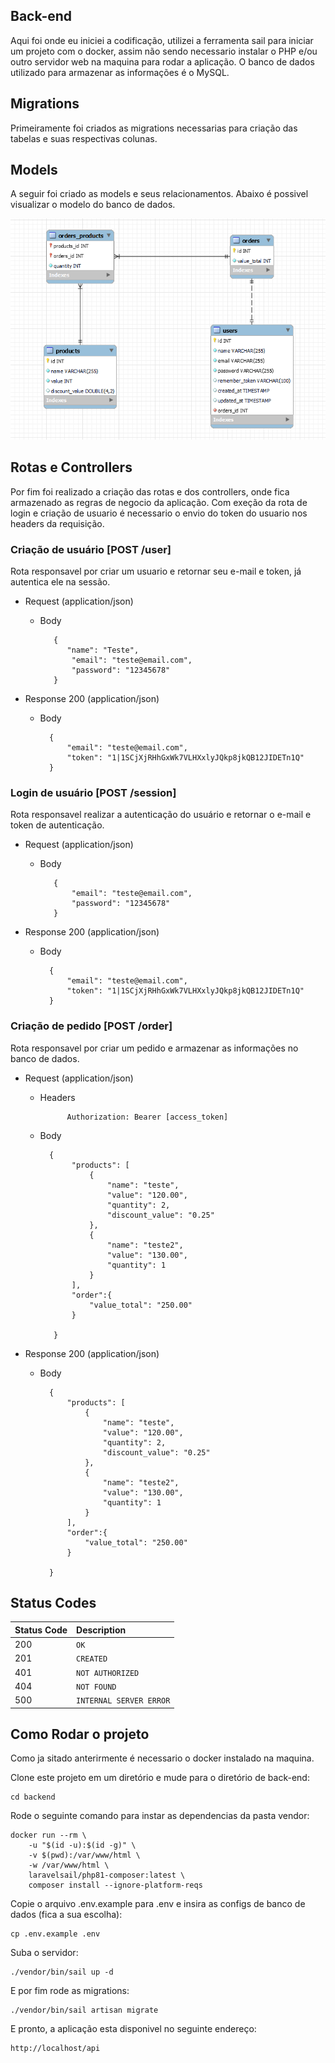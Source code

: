 ## Back-end

Aqui foi onde eu iniciei a codificação, utilizei a ferramenta sail para iniciar um projeto com o docker, assim não sendo necessario instalar o PHP e/ou outro servidor web na maquina para rodar a aplicação. O banco de dados utilizado para armazenar as informações é o MySQL.

## Migrations

Primeiramente foi criados as migrations necessarias para criação das tabelas e suas respectivas colunas.

## Models

A seguir foi criado as models e seus relacionamentos. Abaixo é possivel visualizar o modelo do banco de dados.

<p align="center">
  <img src="../.github/prints/modelo_banco_dados.PNG">
</p>

## Rotas e Controllers

Por fim foi realizado a criação das rotas e dos controllers, onde fica armazenado as regras de negocio da aplicação. Com exeção da rota de login e criação de usuario é necessario o envio do token do usuario nos headers da requisição.

### Criação de usuário [POST /user]

Rota responsavel por criar um usuario e retornar seu e-mail e token, já autentica ele na sessão.

+ Request (application/json)
   + Body

            {
               "name": "Teste",
                "email": "teste@email.com",
                "password": "12345678"
            }

+ Response 200 (application/json)
    + Body

            {
                "email": "teste@email.com",
                "token": "1|1SCjXjRHhGxWk7VLHXxlyJQkp8jkQB12JIDETn1Q"
            }

### Login de usuário [POST /session]

Rota responsavel realizar a autenticação do usuário e retornar o e-mail e token de autenticação.

+ Request (application/json)
   + Body

            {
                "email": "teste@email.com",
                "password": "12345678"
            }

+ Response 200 (application/json)
    + Body

            {
                "email": "teste@email.com",
                "token": "1|1SCjXjRHhGxWk7VLHXxlyJQkp8jkQB12JIDETn1Q"
            }

### Criação de pedido [POST /order]

Rota responsavel por criar um pedido e armazenar as informações no banco de dados.

+ Request (application/json)

    + Headers

                Authorization: Bearer [access_token]
   + Body

           {
                "products": [
                    {
                        "name": "teste",
                        "value": "120.00",
                        "quantity": 2,
                        "discount_value": "0.25"
                    },
                    {
                        "name": "teste2",
                        "value": "130.00",
                        "quantity": 1
                    }
                ],
                "order":{
                    "value_total": "250.00"
                }
                
            }

+ Response 200 (application/json)
    + Body

            {
                "products": [
                    {
                        "name": "teste",
                        "value": "120.00",
                        "quantity": 2,
                        "discount_value": "0.25"
                    },
                    {
                        "name": "teste2",
                        "value": "130.00",
                        "quantity": 1
                    }
                ],
                "order":{
                    "value_total": "250.00"
                }
                
            }

## Status Codes

| Status Code | Description |
| :--- | :--- |
| 200 | `OK` |
| 201 | `CREATED` |
| 401 | `NOT AUTHORIZED` |
| 404 | `NOT FOUND` |
| 500 | `INTERNAL SERVER ERROR` |

## Como Rodar o projeto
Como ja sitado anterirmente é necessario o docker instalado na maquina.

Clone este projeto em um diretório e mude para o diretório de back-end:

```console
cd backend
```

Rode o seguinte comando para instar as dependencias da pasta vendor:

```console
docker run --rm \
    -u "$(id -u):$(id -g)" \
    -v $(pwd):/var/www/html \
    -w /var/www/html \
    laravelsail/php81-composer:latest \
    composer install --ignore-platform-reqs
```

Copie o arquivo .env.example para .env e insira as configs de banco de dados (fica a sua escolha):

```console
cp .env.example .env
```

Suba o servidor:

```console
./vendor/bin/sail up -d
```

E por fim rode as migrations:

```console
./vendor/bin/sail artisan migrate
```

E pronto, a aplicação esta disponivel no seguinte endereço:

```console
http://localhost/api
```
